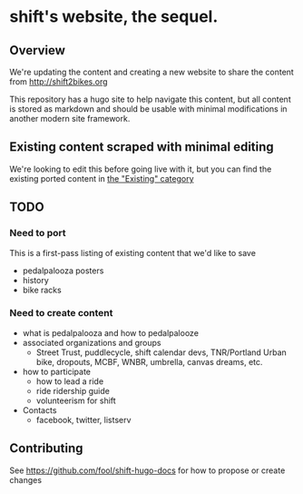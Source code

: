 # shift's website, the sequel.

## Overview

We're updating the content and creating a new website to share the content from http://shift2bikes.org

This repository has a hugo site to help navigate this content, but all content is stored as markdown and should be usable with minimal modifications in another modern site framework.

## Existing content scraped with minimal editing

We're looking to edit this before going live with it, but you can find the existing ported content in [the "Existing" category](/existing)

## TODO

### Need to port 

This is a first-pass listing of existing content that we'd like to save

- pedalpalooza posters
- history
- bike racks

### Need to create content 
- what is pedalpalooza and how to pedalpalooze
- associated organizations and groups
  - Street Trust, puddlecycle, shift calendar devs, TNR/Portland Urban bike, dropouts, MCBF, WNBR, umbrella, canvas dreams, etc.
- how to participate
  - how to lead a ride
  - ride ridership guide
  - volunteerism for shift
- Contacts
  - facebook, twitter, listserv

## Contributing

See https://github.com/fool/shift-hugo-docs for how to propose or create changes
